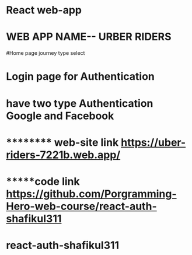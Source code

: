 # React web-app 
# WEB APP NAME-- URBER RIDERS

#Home page journey type select
# Login page for Authentication 
# have two type Authentication Google and Facebook

# ******** web-site link  https://uber-riders-7221b.web.app/
# *****code link https://github.com/Porgramming-Hero-web-course/react-auth-shafikul311

# react-auth-shafikul311
